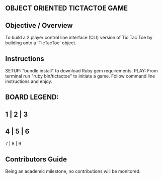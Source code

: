 ## OBJECT ORIENTED TICTACTOE GAME

## Objective / Overview
To build a 2 player control line interface (CLI) version of Tic Tac Toe by building onto a 'TicTacToe' object.

## Instructions
SETUP: "bundle install" to download Ruby gem requirements.
PLAY: From terminal run "ruby bin/tictactoe" to initiate a game. Follow command line instructions and enjoy.

## BOARD LEGEND:

  1 | 2 | 3 
 -----------
  4 | 5 | 6
 -----------
  7 | 8 | 9

## Contributors Guide
Being an academic milestone, no contributions will be monitored.